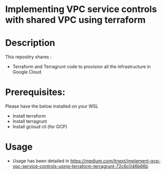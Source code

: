 # Implementing VPC service controls with shared VPC using terraform

# Description 

This repositry shares :
- Terraform and Terragrunt code to provision all the infrastructure in Google  Cloud
# Prerequisites:

Please have the below installed on your WSL

- Install terraform
- Install terragrunt
- Install gcloud cli (for GCP)

# Usage
 
- Usage has been detailed in https://medium.com/itnext/implement-gcp-vpc-service-controls-using-terraform-terragrunt-72c6c046b66b


